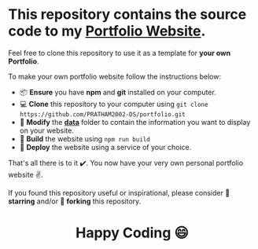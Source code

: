 # This repository contains the source code to my [Portfolio Website]().

Feel free to clone this repository to use it as a template for **your own Portfolio**.

To make your own portfolio website follow the instructions below:

- :package: **Ensure** you have **npm** and **git** installed on your computer.
- :computer: **Clone** this repository to your computer using `git clone https://github.com/PRATHAM2002-DS/portfolio.git`
- :wrench: **Modify** the [**data**]() folder to contain the information you want to display on your website.
- :hammer: **Build** the website using `npm run build`
- :rocket: **Deploy** the website using a service of your choice.

That's all there is to it :heavy_check_mark:. You now have your very own personal portfolio website :v:.

If you found this repository useful or inspirational, please consider :star2: **starring** and/or :fork_and_knife: **forking** this repository.

# <p align="center">Happy Coding :smile:</p>
